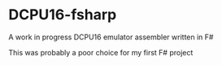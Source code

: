 # DCPU16-fsharp

A work in progress DCPU16 emulator assembler written in F#

This was probably a poor choice for my first F# project
